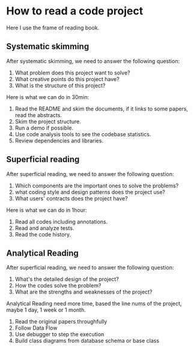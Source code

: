 # How to read a code project

Here I use the frame of reading book.

## Systematic skimming

After systematic skimming, we need to answer the following question:

1. What problem does this project want to solve?
2. What creative points do this project have?
3. What is the structure of this project?

Here is what we can do in 30min:

1. Read the README and skim the documents, if it links to some papers, read the abstracts.
2. Skim the project structure.
3. Run a demo if possible.
4. Use code analysis tools to see the codebase statistics.
5. Review dependencies and libraries.

## Superficial reading

After superficial reading, we need to answer the following question:

1. Which components are the important ones to solve the problems?
2. what coding style and design patterns does the project use?
3. What users' contracts does the project have?

Here is what we can do in 1hour:

1. Read all codes including annotations.
2. Read and analyze tests.
3. Read the code history.

## Analytical Reading

After superficial reading, we need to answer the following question:

1. What's the detailed design of the project?
2. How the codes solve the problem?
3. What are the strengths and weaknesses of the project?

Analytical Reading need more time, based the line nums of the project, maybe 1 day, 1 week or 1 month.

1. Read the original papers throughfully
2. Follow Data Flow
3. Use debugger to step the execution
4. Build class diagrams from database schema or base class
